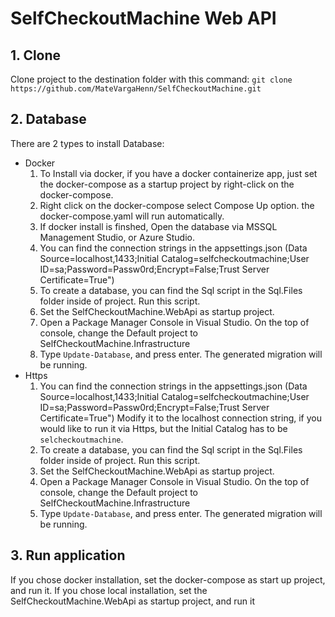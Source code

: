 # SelfCheckoutMachine Web API
## 1. Clone
Clone project to the destination folder with this command: `git clone https://github.com/MateVargaHenn/SelfCheckoutMachine.git`
## 2. Database
There are 2 types to install Database:
  - Docker
    1. To Install via docker, if you have a docker containerize app, just set the docker-compose as a startup project by right-click on the docker-compose.
    2. Right click on the docker-compose select Compose Up option. the docker-compose.yaml will run automatically.
    3. If docker install is finshed, Open the database via MSSQL Management Studio, or Azure Studio.
    4. You can find the connection strings in the appsettings.json (Data Source=localhost,1433;Initial Catalog=selfcheckoutmachine;User ID=sa;Password=Passw0rd;Encrypt=False;Trust Server Certificate=True")
    5. To create a database, you can find the Sql script in the Sql.Files folder inside of project. Run this script.
    6. Set the SelfCheckoutMachine.WebApi as startup project.
    7. Open a Package Manager Console in Visual Studio. On the top of console, change the Default project to SelfCheckoutMachine.Infrastructure
    8. Type `Update-Database`, and press enter. The generated migration will be running.
  - Https
    1. You can find the connection strings in the appsettings.json (Data Source=localhost,1433;Initial Catalog=selfcheckoutmachine;User ID=sa;Password=Passw0rd;Encrypt=False;Trust Server Certificate=True") Modify it to the localhost connection string, if you would like to run it via Https, but the Initial Catalog has to be `selcheckoutmachine`.
    2. To create a database, you can find the Sql script in the Sql.Files folder inside of project. Run this script.
    3. Set the SelfCheckoutMachine.WebApi as startup project.
    4. Open a Package Manager Console in Visual Studio. On the top of console, change the Default project to SelfCheckoutMachine.Infrastructure
    5. Type `Update-Database`, and press enter. The generated migration will be running.
## 3. Run application
If you chose docker installation, set the docker-compose as start up project, and run it.
If you chose local installation, set the SelfCheckoutMachine.WebApi as startup project, and run it
